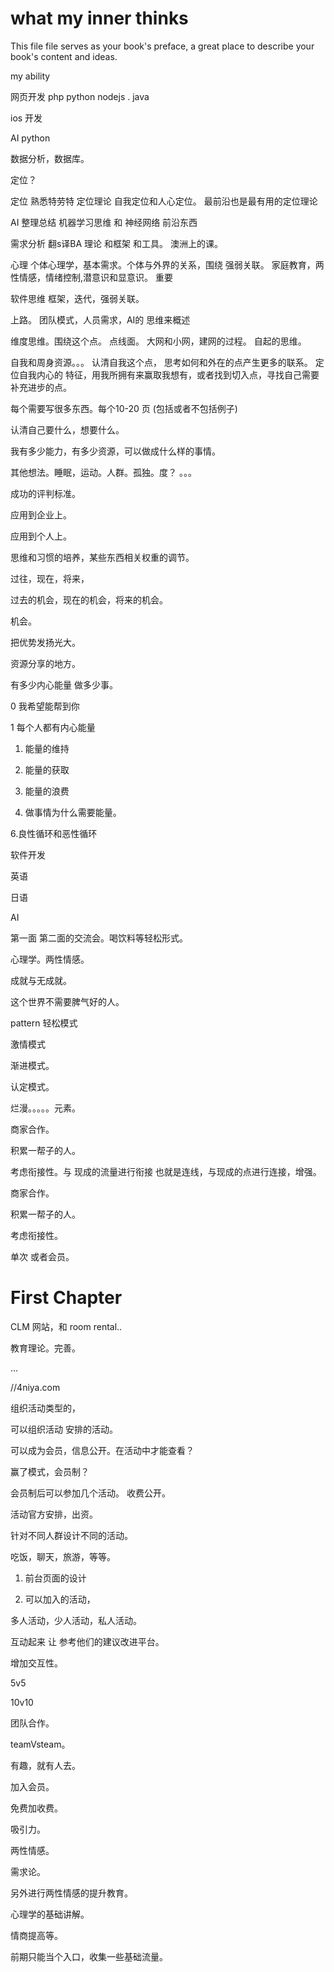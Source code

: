 # what my inner thinks

This file file serves as your book's preface, a great place to describe your book's content and ideas.

my ability

网页开发  php python nodejs . java

ios 开发

AI python

数据分析，数据库。

定位？

定位         熟悉特劳特 定位理论   自我定位和人心定位。  最前沿也是最有用的定位理论

AI             整理总结 机器学习思维 和 神经网络                前沿东西

需求分析  翻s译BA     理论 和框架 和工具。                        澳洲上的课。

心理         个体心理学，基本需求。个体与外界的关系，围绕 强弱关联。  家庭教育，两性情感，情绪控制,潜意识和显意识。 重要

软件思维  框架，迭代，强弱关联。

上路。  团队模式，人员需求，AI的 思维来概述

维度思维。围绕这个点。  点线面。  大网和小网，建网的过程。              自起的思维。

自我和周身资源。。。   认清自我这个点， 思考如何和外在的点产生更多的联系。     定位自我内心的 特征，用我所拥有来赢取我想有，或者找到切入点，寻找自己需要补充进步的点。

每个需要写很多东西。每个10-20 页 \(包括或者不包括例子\)

认清自己要什么，想要什么。

我有多少能力，有多少资源，可以做成什么样的事情。

其他想法。睡眠，运动。人群。孤独。度？ 。。。

成功的评判标准。

应用到企业上。

应用到个人上。

思维和习惯的培养，某些东西相关权重的调节。

过往，现在，将来，

过去的机会，现在的机会，将来的机会。

机会。

把优势发扬光大。

资源分享的地方。

有多少内心能量 做多少事。

0 我希望能帮到你

1 每个人都有内心能量

1. 能量的维持

2. 能量的获取

3. 能量的浪费

4. 做事情为什么需要能量。

6.良性循环和恶性循环

软件开发

英语

日语

AI

第一面 第二面的交流会。喝饮料等轻松形式。

心理学。两性情感。

成就与无成就。

这个世界不需要脾气好的人。

pattern 轻松模式

激情模式

渐进模式。

认定模式。

烂漫。。。。。元素。

商家合作。

积累一帮子的人。

考虑衔接性。与 现成的流量进行衔接 也就是连线，与现成的点进行连接，增强。

商家合作。

积累一帮子的人。

考虑衔接性。

单次 或者会员。

# First Chapter

CLM 网站，和  room rental..

教育理论。完善。

...

//4niya.com

组织活动类型的，

可以组织活动 安排的活动。

可以成为会员，信息公开。在活动中才能查看？

赢了模式，会员制？

会员制后可以参加几个活动。 收费公开。

活动官方安排，出资。

针对不同人群设计不同的活动。

吃饭，聊天，旅游，等等。

1. 前台页面的设计

2. 可以加入的活动，

多人活动，少人活动，私人活动。

互动起来 让 参考他们的建议改进平台。

增加交互性。

5v5

10v10

团队合作。

teamVsteam。

有趣，就有人去。

加入会员。

免费加收费。

吸引力。

两性情感。

需求论。

另外进行两性情感的提升教育。

心理学的基础讲解。

情商提高等。

前期只能当个入口，收集一些基础流量。



